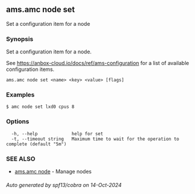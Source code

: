 ## ams.amc node set

Set a configuration item for a node

### Synopsis

Set a configuration item for a node.

See https://anbox-cloud.io/docs/ref/ams-configuration for a list of
available configuration items.

```
ams.amc node set <name> <key> <value> [flags]
```

### Examples

```
$ amc node set lxd0 cpus 8
```

### Options

```
  -h, --help             help for set
  -t, --timeout string   Maximum time to wait for the operation to complete (default "5m")
```

### SEE ALSO

* [ams.amc node](ams.amc_node.md)	 - Manage nodes

###### Auto generated by spf13/cobra on 14-Oct-2024
